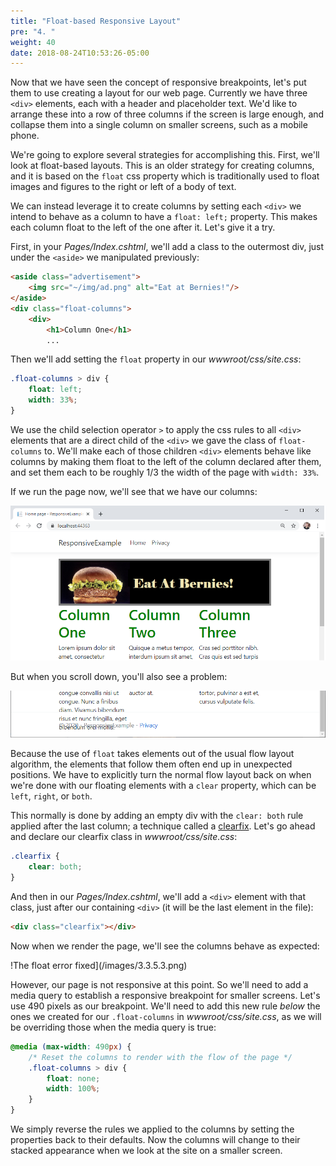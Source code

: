 ```yaml
---
title: "Float-based Responsive Layout"
pre: "4. "
weight: 40
date: 2018-08-24T10:53:26-05:00
---
```


Now that we have seen the concept of responsive breakpoints, let's put them to use creating a layout for our web page.  Currently we have three `<div>` elements, each with a header and placeholder text.  We'd like to arrange these into a row of three columns if the screen is large enough, and collapse them into a single column on smaller screens, such as a mobile phone.

We're going to explore several strategies for accomplishing this.  First, we'll look at float-based layouts.  This is an older strategy for creating columns, and it is based on the `float` css property which is traditionally used to float images and figures to the right or left of a body of text.

We can instead leverage it to create columns by setting each `<div>` we intend to behave as a column to have a `float: left;` property.  This makes each column float to the left of the one after it.  Let's give it a try.

First, in your _Pages/Index.cshtml_, we'll add a class to the outermost div, just under the `<aside>` we manipulated previously:

```html
<aside class="advertisement">
    <img src="~/img/ad.png" alt="Eat at Bernies!"/>
</aside>
<div class="float-columns">
    <div>
        <h1>Column One</h1>
        ...
```

Then we'll add setting the `float` property in our _wwwroot/css/site.css_:

```css
.float-columns > div {
    float: left;
    width: 33%;
}
```

We use the child selection operator `>` to apply the css rules to all `<div>` elements that are a direct child of the `<div>` we gave the class of `float-columns` to.  We'll make each of those children `<div>` elements behave like columns by making them float to the left of the column declared after them, and set them each to be roughly 1/3 the width of the page with `width: 33%`.

If we run the page now, we'll see that we have our columns:

![The three-column float layout](/images/3.3.5.1.png)

But when you scroll down, you'll also see a problem:

![A float error](/images/3.3.5.2.png)

Because the use of `float` takes elements out of the usual flow layout algorithm, the elements that follow them often end up in unexpected positions.  We have to explicitly turn the normal flow layout back on when we're done with our floating elements with a `clear` property, which can be `left`, `right`, or `both`.

This normally is done by adding an empty div with the `clear: both` rule applied after the last column; a technique called a [clearfix](https://developer.mozilla.org/en-US/docs/Web/CSS/clear).  Let's go ahead and declare our clearfix class in _wwwroot/css/site.css_:

```css
.clearfix {
    clear: both;
}
```

And then in our _Pages/Index.cshtml_, we'll add a `<div>` element with that class, just after our containing `<div>` (it will be the last element in the file):

```html
<div class="clearfix"></div>
```

Now when we render the page, we'll see the columns behave as expected:

!The float error fixed](/images/3.3.5.3.png)

However, our page is not responsive at this point.  So we'll need to add a media query to establish a responsive breakpoint for smaller screens.  Let's use 490 pixels as our breakpoint.  We'll need to add this new rule _below_ the ones we created for our `.float-columns` in _wwwroot/css/site.css_, as we will be overriding those when the media query is true:

```css
@media (max-width: 490px) {
    /* Reset the columns to render with the flow of the page */
    .float-columns > div {
        float: none;
        width: 100%;
    }
}
```

We simply reverse the rules we applied to the columns by setting the properties back to their defaults.  Now the columns will change to their stacked appearance when we look at the site on a smaller screen.
